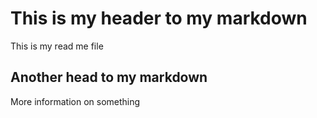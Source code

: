 # This is my header to my markdown

This is my read me file

## Another head to my markdown

More information on something